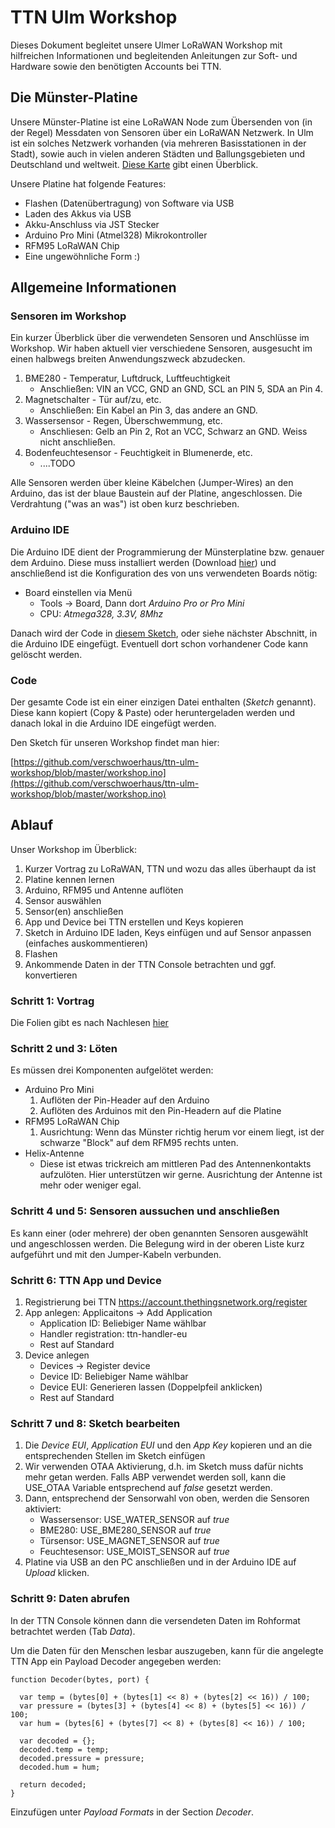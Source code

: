 # TTN Ulm Workshop

Dieses Dokument begleitet unsere Ulmer LoRaWAN Workshop mit hilfreichen Informationen und begleitenden Anleitungen zur Soft- und Hardware sowie den benötigten Accounts bei TTN. 



## Die Münster-Platine

Unsere Münster-Platine ist eine LoRaWAN Node zum Übersenden von (in der Regel) Messdaten von Sensoren über ein LoRaWAN Netzwerk. In Ulm ist ein solches Netzwerk vorhanden (via mehreren Basisstationen in der Stadt), sowie auch in vielen anderen Städten und Ballungsgebieten und Deutschland und weltweit. [Diese Karte](https://www.thethingsnetwork.org/map) gibt einen Überblick. 

Unsere Platine hat folgende Features:

- Flashen (Datenübertragung) von Software via USB
- Laden des Akkus via USB
- Akku-Anschluss via JST Stecker
- Arduino Pro Mini (Atmel328) Mikrokontroller
- RFM95 LoRaWAN Chip
- Eine ungewöhnliche Form :)

## Allgemeine Informationen

### Sensoren im Workshop

Ein kurzer Überblick über die verwendeten Sensoren und Anschlüsse im Workshop.  Wir haben aktuell vier verschiedene Sensoren, ausgesucht im einen halbwegs breiten Anwendungszweck abzudecken. 

1. BME280 - Temperatur, Luftdruck, Luftfeuchtigkeit
    * Anschließen: VIN an VCC, GND an GND, SCL an PIN 5, SDA an Pin 4.
2. Magnetschalter - Tür auf/zu, etc.
    * Anschließen: Ein Kabel an Pin 3, das andere an GND. 
3. Wassersensor - Regen, Überschwemmung, etc.
    * Anschliesen: Gelb an Pin 2, Rot an VCC, Schwarz an GND. Weiss nicht anschließen.
4. Bodenfeuchtesensor - Feuchtigkeit in Blumenerde, etc.
    * ....TODO

Alle Sensoren werden über kleine Käbelchen (Jumper-Wires) an den Arduino, das ist der blaue Baustein auf der Platine, angeschlossen. Die Verdrahtung ("was an was") ist oben kurz beschrieben.

### Arduino IDE

Die Arduino IDE dient der Programmierung der Münsterplatine bzw. genauer dem Arduino. Diese muss installiert werden (Download [hier](https://www.arduino.cc/en/Main/Software)) und anschließend ist die Konfiguration des von uns verwendeten Boards nötig:

* Board einstellen via Menü
    * Tools -> Board, Dann dort *Arduino Pro or Pro Mini*
    * CPU: *Atmega328, 3.3V, 8Mhz*

Danach wird der Code in [diesem Sketch](https://github.com/verschwoerhaus/ttn-ulm-workshop/blob/master/workshop.ino), oder siehe nächster Abschnitt, in die Arduino IDE eingefügt. Eventuell dort schon vorhandener Code kann gelöscht werden.

### Code

Der gesamte Code ist ein einer einzigen Datei enthalten (*Sketch* genannt). Diese kann kopiert (Copy & Paste) oder heruntergeladen werden und danach lokal in die Arduino IDE eingefügt werden.

Den Sketch für unseren Workshop findet man hier:

[https://github.com/verschwoerhaus/ttn-ulm-workshop/blob/master/workshop.ino](https://github.com/verschwoerhaus/ttn-ulm-workshop/blob/master/workshop.ino)

## Ablauf

Unser Workshop im Überblick:

1. Kurzer Vortrag zu LoRaWAN, TTN und wozu das alles überhaupt da ist
2. Platine kennen lernen
3. Arduino, RFM95 und Antenne auflöten
4. Sensor auswählen
5. Sensor(en) anschließen
6. App und Device bei TTN erstellen und Keys kopieren
7. Sketch in Arduino IDE laden, Keys einfügen und auf Sensor anpassen (einfaches auskommentieren)
8. Flashen
9. Ankommende Daten in der TTN Console betrachten und ggf. konvertieren


### Schritt 1: Vortrag

Die Folien gibt es nach Nachlesen [hier](todo)

###  Schritt 2 und 3: Löten
Es müssen drei Komponenten aufgelötet werden:
* Arduino Pro Mini
    1. Auflöten der Pin-Header auf den Arduino
    2. Auflöten des Arduinos mit den Pin-Headern auf die Platine
* RFM95 LoRaWAN Chip
    1. Ausrichtung: Wenn das Münster richtig herum vor einem liegt, ist der schwarze "Block" auf dem RFM95 rechts unten.
* Helix-Antenne
   * Diese ist etwas trickreich am mittleren Pad des Antennenkontakts aufzulöten. Hier unterstützen wir gerne. Ausrichtung der Antenne ist mehr oder weniger egal. 

### Schritt 4 und 5: Sensoren aussuchen und anschließen
Es kann einer (oder mehrere) der oben genannten Sensoren ausgewählt und angeschlossen werden. Die Belegung wird in der oberen Liste kurz aufgeführt und mit den Jumper-Kabeln verbunden.  

### Schritt 6: TTN App und Device 
1. Registrierung bei TTN https://account.thethingsnetwork.org/register 
2. App anlegen: Applicaitons -> Add Application
    * Application ID: Beliebiger Name wählbar
    * Handler registration: ttn-handler-eu
    * Rest auf Standard
3. Device anlegen
    * Devices -> Register device
    * Device ID: Beliebiger Name wählbar
    * Device EUI: Generieren lassen (Doppelpfeil anklicken)
    * Rest auf Standard   

### Schritt 7 und 8: Sketch bearbeiten
1. Die *Device EUI*, *Application EUI* und den *App Key* kopieren und an die entsprechenden Stellen im Sketch einfügen
2. Wir verwenden OTAA Aktivierung, d.h. im Sketch muss dafür nichts mehr getan werden. Falls ABP verwendet werden soll, kann die USE_OTAA Variable entsprechend auf *false* gesetzt werden.
3. Dann, entsprechend der Sensorwahl von oben, werden die Sensoren aktiviert:
    * Wassersensor: USE_WATER_SENSOR auf *true*
    * BME280: USE_BME280_SENSOR auf *true*
    * Türsensor: USE_MAGNET_SENSOR auf *true*
    * Feuchtesensor: USE_MOIST_SENSOR auf *true*
4. Platine via USB an den PC anschließen und in der Arduino IDE auf *Upload* klicken. 

### Schritt 9:  Daten abrufen
In der TTN Console können dann die versendeten Daten im Rohformat betrachtet werden (Tab *Data*).

Um die Daten für den Menschen lesbar auszugeben, kann für die angelegte TTN App ein Payload Decoder angegeben werden:

    function Decoder(bytes, port) {

      var temp = (bytes[0] + (bytes[1] << 8) + (bytes[2] << 16)) / 100;
      var pressure = (bytes[3] + (bytes[4] << 8) + (bytes[5] << 16)) / 100;
      var hum = (bytes[6] + (bytes[7] << 8) + (bytes[8] << 16)) / 100;

      var decoded = {};
      decoded.temp = temp;
      decoded.pressure = pressure;
      decoded.hum = hum;

      return decoded;
    }

Einzufügen unter *Payload Formats* in der Section *Decoder*.

 
